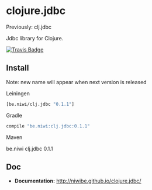 # clojure.jdbc

Previously: clj.jdbc

Jdbc library for Clojure.

[![Travis Badge](https://img.shields.io/travis/niwibe/clojure.jdbc.svg?style=flat)](https://travis-ci.org/niwibe/clojure.jdbc "Travis Badge")


## Install

Note: new name will appear when next version is released

Leiningen

```clojure
[be.niwi/clj.jdbc "0.1.1"]
```

Gradle

```groovy
compile "be.niwi:clj.jdbc:0.1.1"
```

Maven

<dependency>
  <groupId>be.niwi</groupId>
  <artifactId>clj.jdbc</artifactId>
  <version>0.1.1</version>
</dependency>


## Doc

- **Documentation:** http://niwibe.github.io/clojure.jdbc/
